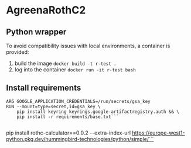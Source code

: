 # AgreenaRothC2

## Python wrapper
To avoid compatibility issues with local environments, a container is provided:
1. build the image `docker build -t r-test .`
2. log into the container `docker run -it r-test bash`


## Install requirements
```
ARG GOOGLE_APPLICATION_CREDENTIALS=/run/secrets/gsa_key
RUN --mount=type=secret,id=gsa_key \
    pip install keyring keyrings.google-artifactregistry.auth && \
    pip install -r requirements/base.txt```


```
pip install rothc-calculator==0.0.2 --extra-index-url https://europe-west1-python.pkg.dev/hummingbird-technologies/python/simple/```